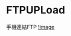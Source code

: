 # FTPUPLoad
手機連結FTP
[!image](https://github.com/codenamker/FTPUPLoad/blob/master/FTPUpload/res/drawable/s1.jpg)
